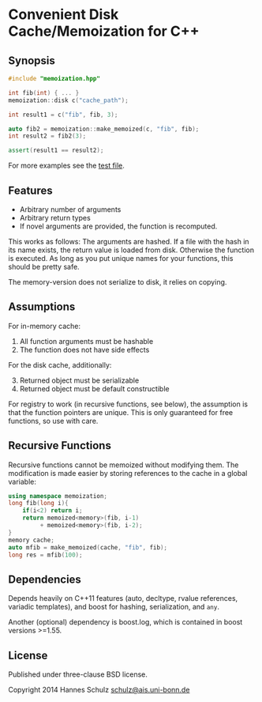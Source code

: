 Convenient Disk Cache/Memoization for C++
=========================================

Synopsis
--------

```c++
#include "memoization.hpp"

int fib(int) { ... }
memoization::disk c("cache_path");

int result1 = c("fib", fib, 3);

auto fib2 = memoization::make_memoized(c, "fib", fib);
int result2 = fib2(3);

assert(result1 == result2);
```

For more examples see the [test file](test_cache.cpp).

Features
--------
- Arbitrary number of arguments 
- Arbitrary return types
- If novel arguments are provided, the function is recomputed.

This works as follows: The arguments are hashed. If a file with the hash in its
name exists, the return value is loaded from disk. Otherwise the function is
executed.  As long as you put unique names for your functions, this should be
pretty safe.

The memory-version does not serialize to disk, it relies on copying.


Assumptions
-----------
For in-memory cache:

1. All function arguments must be hashable
2. The function does not have side effects

For the disk cache, additionally:

3. Returned object must be serializable
4. Returned object must be default constructible

For registry to work (in recursive functions, see below), the assumption is
that the function pointers are unique. This is only guaranteed for free
functions, so use with care.


Recursive Functions
-------------------

Recursive functions cannot be memoized without modifying them.  The
modification is made easier by storing references to the cache in a global
variable:

```c++
using namespace memoization;
long fib(long i){
    if(i<2) return i;
    return memoized<memory>(fib, i-1)
         + memoized<memory>(fib, i-2);
}
memory cache;
auto mfib = make_memoized(cache, "fib", fib);
long res = mfib(100);
```


Dependencies
------------

Depends heavily on C++11 features (auto, decltype, rvalue references,
variadic templates), and boost for hashing, serialization, and `any`.

Another (optional) dependency is boost.log, which is contained
in boost versions >=1.55.


License
-------
 
Published under three-clause BSD license.

Copyright 2014 Hannes Schulz <schulz@ais.uni-bonn.de>
